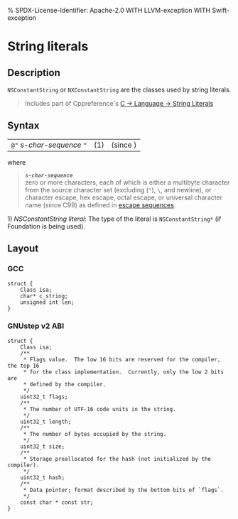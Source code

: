 % SPDX-License-Identifier: Apache-2.0 WITH LLVM-exception WITH Swift-exception
# String literals
## Description
`NSConstantString` or `NXConstantString` are the classes used by string literals.

> Includes part of Cppreference's [C -> Language -> String Literals](https://en.cppreference.com/w/c/language/string_literal)

## Syntax
| | | |
| --- | --- | --- |
| `@"` *s-char-sequence* `"` | (1) | (since )
where
> ***`s-char-sequence`***  
> 	zero or more characters, each of which is either a multibyte character from the source character set (excluding (`"`), `\`, and newline), or character escape, hex escape, octal escape, or universal character name (since C99) as defined in [escape sequences](https://en.cppreference.com/w/c/language/escape).

1\) *NSConstantString literal*: The type of the literal is `NSConstantString*` (if Foundation is being used).

## Layout
### GCC

```objc
struct {
    Class isa;
    char* c_string;
    unsigned int len;
}
```
### GNUstep v2 ABI

```objc
struct {
    Class isa;
    /**
     * Flags value.  The low 16 bits are reserved for the compiler, the top 16
     * for the class implementation.  Currently, only the low 2 bits are
     * defined by the compiler.
     */
    uint32_t flags;
    /**
     * The number of UTF-16 code units in the string.
     */
    uint32_t length;
    /**
     * The number of bytes occupied by the string.
     */
    uint32_t size;
    /**
     * Storage preallocated for the hash (not initialized by the compiler).
     */
    uint32_t hash;
    /**
     * Data pointer; format described by the bottom bits of `flags`.
     */
    const char * const str;
}
```
